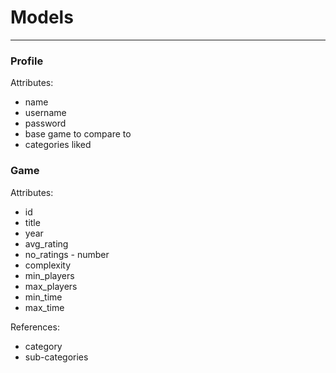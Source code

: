 # Models

---

### Profile
Attributes:
- name
- username
- password
- base game to compare to
- categories liked

### Game
Attributes:
- id
- title
- year
- avg_rating
- no_ratings - number
- complexity
- min_players
- max_players
- min_time
- max_time

References:
- category
- sub-categories
